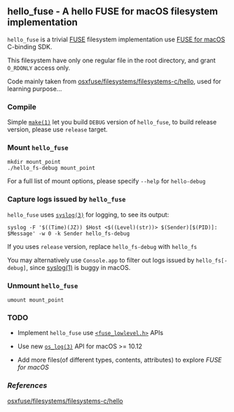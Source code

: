 ## hello_fuse - A hello FUSE for macOS filesystem implementation

`hello_fuse` is a trivial [FUSE](https://en.wikipedia.org/wiki/Filesystem_in_Userspace) filesystem implementation use [FUSE for macOS](https://osxfuse.github.io/) C-binding SDK.

This filesystem have only one regular file in the root directory, and grant `O_RDONLY` access only.

Code mainly taken from [osxfuse/filesystems/filesystems-c/hello](https://github.com/osxfuse/filesystems/tree/master/filesystems-c/hello), used for learning purpose...

### Compile

Simple [`make(1)`](x-man-page://1/make) let you build `DEBUG` version of `hello_fuse`, to build release version, please use `release` target.

### Mount `hello_fuse`

```shell
mkdir mount_point
./hello_fs-debug mount_point
```

For a full list of mount options, please specify `--help` for `hello-debug`

### Capture logs issued by `hello_fuse`

`hello_fuse` uses [`syslog(3)`](x-man-page://3/syslog) for logging, to see its output:

```shell
syslog -F '$((Time)(JZ)) $Host <$((Level)(str))> $(Sender)[$(PID)]: $Message' -w 0 -k Sender hello_fs-debug
```

If you uses `release` version, replace `hello_fs-debug` with `hello_fs`

You may alternatively use `Console.app` to filter out logs issued by `hello_fs[-debug]`, since [syslog(1)](x-man-page://1/syslog) is buggy in macOS.

### Unmount `hello_fuse`

```shell
umount mount_point
```

### TODO

* Implement `hello_fuse` use [`<fuse_lowlevel.h>`](https://github.com/osxfuse/fuse/blob/master/include/fuse_lowlevel.h) APIs

* Use new [`os_log(3)`](x-man-page://3/os_log) API for macOS >= 10.12

* Add more files(of different types, contents, attributes) to explore *FUSE for macOS*

### *References*

[osxfuse/filesystems/filesystems-c/hello](https://github.com/osxfuse/filesystems/tree/master/filesystems-c/hello)
